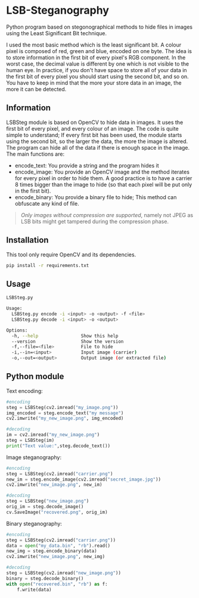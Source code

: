 LSB-Steganography
=================

Python program based on stegonographical methods to hide files in images using the Least Significant Bit technique.

I used the most basic method which is the least significant bit. A colour pixel is composed of red, green and blue, encoded on one byte. The idea is to store information in the first bit of every pixel's RGB component. In the worst case, the decimal value is different by one which is not visible to the human eye. In practice, if you don't have space to store all of your data in the first bit of every pixel you should start using the second bit, and so on. You have to keep in mind that the more your store data in an image, the more it can be detected.


Information
-----------

LSBSteg module is based on OpenCV to hide data in images. It uses the first bit of every pixel, and every colour
of an image. The code is quite simple to understand; If every first bit has been used, the module starts using the second bit, so the larger the data, the more the image is altered.
The program can hide all of the data if there is enough space in the image. The main functions are:

* encode_text: You provide a string and the program hides it
* encode_image: You provide an OpenCV image and the method iterates for every pixel in order to hide them. A good practice is to have a carrier 8 times bigger than the image to hide (so that each pixel will be put only in the first bit).
* encode_binary: You provide a binary file to hide; This method can obfuscate any kind of file.

> *Only images without compression are supported*, namely not JPEG as LSB bits
might get tampered during the compression phase.

Installation
------------

This tool only require OpenCV and its dependencies.

```bash
pip install -r requirements.txt
```

Usage
-----

```bash
LSBSteg.py

Usage:
  LSBSteg.py encode -i <input> -o <output> -f <file>
  LSBSteg.py decode -i <input> -o <output>

Options:
  -h, --help                Show this help
  --version                 Show the version
  -f,--file=<file>          File to hide
  -i,--in=<input>           Input image (carrier)
  -o,--out=<output>         Output image (or extracted file)
```


Python module
-------------

Text encoding:

```python
#encoding
steg = LSBSteg(cv2.imread("my_image.png"))
img_encoded = steg.encode_text("my message")
cv2.imwrite("my_new_image.png", img_encoded)

#decoding
im = cv2.imread("my_new_image.png")
steg = LSBSteg(im)
print("Text value:",steg.decode_text())
```

Image steganography:

```python
#encoding
steg = LSBSteg(cv2.imread("carrier.png")
new_im = steg.encode_image(cv2.imread("secret_image.jpg"))
cv2.imwrite("new_image.png", new_im)

#decoding
steg = LSBSteg("new_image.png")
orig_im = steg.decode_image()
cv.SaveImage("recovered.png", orig_im)
```

Binary steganography:

```python
#encoding
steg = LSBSteg(cv2.imread("carrier.png"))
data = open("my_data.bin", "rb").read()
new_img = steg.encode_binary(data)
cv2.imwrite("new_image.png", new_img)

#decoding
steg = LSBSteg(cv2.imread("new_image.png"))
binary = steg.decode_binary()
with open("recovered.bin", "rb") as f:
    f.write(data)
    
```



